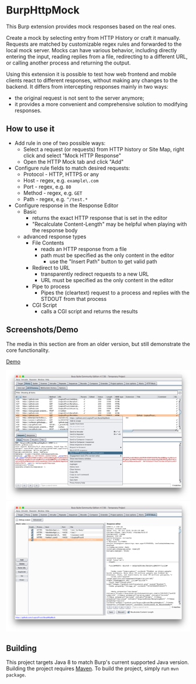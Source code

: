 # BurpHttpMock

This Burp extension provides mock responses based on the real ones. 

Create a mock by selecting entry from HTTP History or craft it manually. Requests are matched by customizable regex rules and forwarded to the local mock server. Mocks can have various behavior, including directly entering the input, reading replies from a file, redirecting to a different URL, or calling another process and returning the output.

Using this extension it is possible to test how web frontend and mobile clients react to different responses, without making any changes to the backend.
It differs from intercepting responses mainly in two ways: 
- the original request is not sent to the server anymore;
- it provides a more convenient and comprehensive solution to modifying responses.


## How to use it
- Add rule in one of two possible ways:
  - Select a request (or requests) from HTTP history or Site Map, right click and select "Mock HTTP Response"
  - Open the HTTP Mock tab and click "Add" 
- Configure rule fields to match desired requests:
  - Protocol - HTTP, HTTPS or any
  - Host - regex, e.g. `example\.com`
  - Port - regex, e.g. `80`
  - Method - regex, e.g. `GET`
  - Path - regex, e.g. `^/test.*`
- Configure response in the Response Editor
  - Basic
    - returns the exact HTTP response that is set in the editor
    - "Recalculate Content-Length" may be helpful when playing with the response body
  - advanced response types
    - File Contents
      - reads an HTTP response from a file
      - path must be specified as the only content in the editor
        - use the "Insert Path" button to get valid path
    - Redirect to URL
      - transparently redirect requests to a new URL
      - URL must be specified as the only content in the editor
    - Pipe to process
      - Pipes the (cleartext) request to a process and replies with the STDOUT from that process
    - CGI Script
      - calls a CGI script and returns the results

## Screenshots/Demo

The media in this section are from an older version, but still demonstrate the core functionality.

[Demo](https://drive.google.com/file/d/1jypD6-CnpSv25IVnMFt-o3rnljbMqsAv)

![screen 3](https://raw.githubusercontent.com/LogicalTrust/materials/master/burp-httpmock/1.png)
![screen 1](https://raw.githubusercontent.com/LogicalTrust/materials/master/burp-httpmock/2.png)

## Building

This project targets Java 8 to match Burp's current supported Java version. Building the project requires [Maven](https://maven.apache.org). To build the project, simply run `mvn package`.